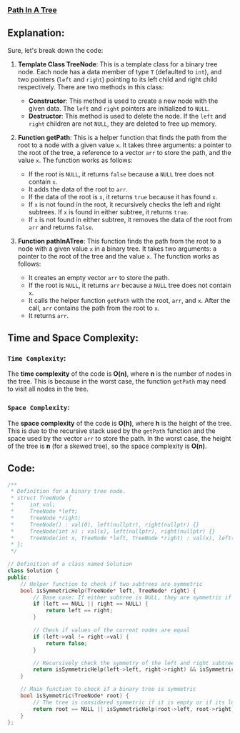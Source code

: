 ### [Path In A Tree](https://www.codingninjas.com/studio/problems/path-in-a-tree_3843990?leftPanelTabValue=PROBLEM)

## Explanation:
Sure, let's break down the code:

1. **Template Class TreeNode**: This is a template class for a binary tree node. Each node has a data member of type `T` (defaulted to `int`), and two pointers (`left` and `right`) pointing to its left child and right child respectively. There are two methods in this class:
    - **Constructor**: This method is used to create a new node with the given data. The `left` and `right` pointers are initialized to `NULL`.
    - **Destructor**: This method is used to delete the node. If the `left` and `right` children are not `NULL`, they are deleted to free up memory.

2. **Function getPath**: This is a helper function that finds the path from the root to a node with a given value `x`. It takes three arguments: a pointer to the root of the tree, a reference to a vector `arr` to store the path, and the value `x`. The function works as follows:
    - If the root is `NULL`, it returns `false` because a `NULL` tree does not contain `x`.
    - It adds the data of the root to `arr`.
    - If the data of the root is `x`, it returns `true` because it has found `x`.
    - If `x` is not found in the root, it recursively checks the left and right subtrees. If `x` is found in either subtree, it returns `true`.
    - If `x` is not found in either subtree, it removes the data of the root from `arr` and returns `false`.

3. **Function pathInATree**: This function finds the path from the root to a node with a given value `x` in a binary tree. It takes two arguments: a pointer to the root of the tree and the value `x`. The function works as follows:
    - It creates an empty vector `arr` to store the path.
    - If the root is `NULL`, it returns `arr` because a `NULL` tree does not contain `x`.
    - It calls the helper function `getPath` with the root, `arr`, and `x`. After the call, `arr` contains the path from the root to `x`.
    - It returns `arr`.

## Time and Space Complexity:
### `Time Complexity`:
The **time complexity** of the code is **O(n)**, where **n** is the number of nodes in the tree. This is because in the worst case, the function `getPath` may need to visit all nodes in the tree.

### `Space Complexity`:
The **space complexity** of the code is **O(h)**, where **h** is the height of the tree. This is due to the recursive stack used by the `getPath` function and the space used by the vector `arr` to store the path. In the worst case, the height of the tree is **n** (for a skewed tree), so the space complexity is **O(n)**.

## Code:
```cpp
/**
 * Definition for a binary tree node.
 * struct TreeNode {
 *     int val;
 *     TreeNode *left;
 *     TreeNode *right;
 *     TreeNode() : val(0), left(nullptr), right(nullptr) {}
 *     TreeNode(int x) : val(x), left(nullptr), right(nullptr) {}
 *     TreeNode(int x, TreeNode *left, TreeNode *right) : val(x), left(left), right(right) {}
 * };
 */

// Definition of a class named Solution
class Solution {
public:
    // Helper function to check if two subtrees are symmetric
    bool isSymmetricHelp(TreeNode* left, TreeNode* right) {
        // Base case: If either subtree is NULL, they are symmetric if both are NULL
        if (left == NULL || right == NULL) {
            return left == right;
        }

        // Check if values of the current nodes are equal
        if (left->val != right->val) {
            return false;
        }

        // Recursively check the symmetry of the left and right subtrees
        return isSymmetricHelp(left->left, right->right) && isSymmetricHelp(left->right, right->left);
    }

    // Main function to check if a binary tree is symmetric
    bool isSymmetric(TreeNode* root) {
        // The tree is considered symmetric if it is empty or if its left and right subtrees are symmetric
        return root == NULL || isSymmetricHelp(root->left, root->right);
    }
};
```
